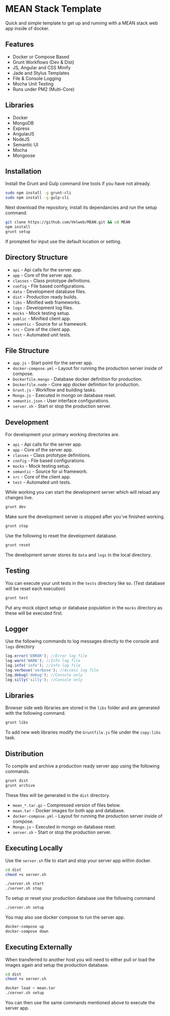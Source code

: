 # MEAN Stack Template

Quick and simple template to get up and running with a MEAN stack web app inside of docker.

## Features

  * Docker or Compose Based
  * Grunt Workflows (Dev & Dist)
  * JS, Angular and CSS Minify
  * Jade and Stylus Templates
  * File & Console Logging
  * Mocha Unit Testing
  * Runs under PM2 (Multi-Core)
  
## Libraries

  * Docker
  * MongoDB
  * Express
  * AngularJS
  * NodeJS
  * Semantic UI
  * Mocha
  * Mongoose

## Installation

Install the Grunt and Gulp command line tools if you have not already.

```bash
sudo npm install -g grunt-cli
sudo npm install -g gulp-cli
```

Next download the repository, install its dependancies and run the setup command.

```bash
git clone https://github.com/Vmlweb/MEAN.git && cd MEAN
npm install
grunt setup
```

If prompted for input use the default location or setting.

## Directory Structure

- `api` - Api calls for the server app.
- `app` - Core of the server app.
- `classes` - Class prototype definitions.
- `config` - File based configurations.
- `data` - Development database files.
- `dist` - Production ready builds.
- `libs` - Minified web frameworks.
- `logs` - Development log files.
- `mocks` - Mock testing setup.
- `public` - Minified client app.
- `semantic` - Source for ui framework.
- `src` - Core of the client app.
- `test` - Automated unit tests.

## File Structure

- `app.js` - Start point for the server app.
- `docker-compose.yml` - Layout for running the production server inside of compose.
- `Dockerfile.mongo` - Database docker definition for production.
- `Dockerfile.node` - Core app docker definition for production.
- `Grunt.js` - Workflow and building tasks.
- `Mongo.js` - Executed in mongo on database reset.
- `semantic.json` - User interface configurations.
- `server.sh` - Start or stop the production server.

## Development

For development your primary working directories are.

- `api` - Api calls for the server app.
- `app` - Core of the server app.
- `classes` - Class prototype definitions.
- `config` - File based configurations.
- `mocks` - Mock testing setup.
- `semantic` - Source for ui framework.
- `src` - Core of the client app.
- `test` - Automated unit tests.

While working you can start the development server which will reload any changes live.

```bash
grunt dev
```

Make sure the development server is stopped after you've finished working.

```bash
grunt stop
```

Use the following to reset the development database.

```bash
grunt reset
```

The development server stores its `data` and `logs` in the local directory.

## Testing

You can execute your unit tests in the `tests` directory like so. (Test database will be reset each execution)

```bash
grunt test
```

Put any mock object setup or database population in the `mocks` directory as these will be executed first.

## Logger

Use the following commands to log messages directly to the console and `logs` directory

```javascript
log.error('ERROR'); //Error log file
log.warn('WARN'); //Info log file
log.info('info'); //Info log file
log.verbose('verbose'); //Access log file
log.debug('debug'); //Console only
log.silly('silly'); //Console only
```

## Libraries

Browser side web libraries are stored in the `libs` folder and are generated with the following command.

```bash
grunt libs
```

To add new web libraries modify the `Gruntfile.js` file under the `copy:libs` task.

## Distribution

To compile and archive a production ready server app using the following commands.

```bash
grunt dist
grunt archive
```

These files will be generated in the `dist` directory.

- `mean_*.tar.gz` - Compressed version of files below.
- `mean.tar` - Docker images for both app and database.
- `docker-compose.yml` - Layout for running the production server inside of compose.
- `Mongo.js` - Executed in mongo on database reset.
- `server.sh` - Start or stop the production server.

## Executing Locally

Use the `server.sh` file to start and stop your server app within docker.

```bash
cd dist
chmod +x server.sh

./server.sh start
./server.sh stop
```

To setup or reset your production database use the following command

```bash
./server.sh setup
```

You may also use docker compose to run the server app.

```bash
docker-compose up
docker-compose down
```

## Executing Externally

When transferred to another host you will need to either pull or load the images again and setup the production database.

```bash
cd dist
chmod +x server.sh

docker load < mean.tar
./server.sh setup
```

You can then use the same commands mentioned above to execute the server app.